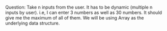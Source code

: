 Question: Take n inputs from the user. It has to be dynamic (multiple n inputs by user). i.e, I can enter 3 numbers as well as 30 numbers. It should give me the maximum of all of them. We will be using Array as the underlying data structure.
